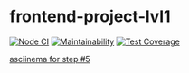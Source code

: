 # frontend-project-lvl1

[![Node CI](https://github.com/siniiitsa/frontend-project-lvl1/workflows/Node%20CI/badge.svg)](https://github.com/siniiitsa/frontend-project-lvl1/actions)
[![Maintainability](https://api.codeclimate.com/v1/badges/02fd2abd31a0c6e30c85/maintainability)](https://codeclimate.com/github/siniiitsa/frontend-project-lvl1/maintainability)
[![Test Coverage](https://api.codeclimate.com/v1/badges/02fd2abd31a0c6e30c85/test_coverage)](https://codeclimate.com/github/siniiitsa/frontend-project-lvl1/test_coverage)

[asciinema for step #5](https://asciinema.org/a/xhfuvMggQiBfUNYwRaVdCpQb5)
